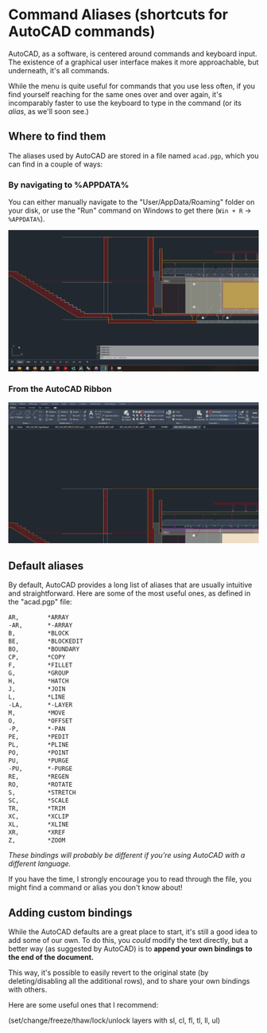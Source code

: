 # Command Aliases (shortcuts for AutoCAD commands)

AutoCAD, as a software, is centered around commands and keyboard input. The existence of a graphical user interface makes it more approachable, but underneath, it's all commands.

While the menu is quite useful for commands that you use less often, if you find yourself reaching for the same ones over and over again, it's incomparably faster to use the keyboard to type in the command (or its _alias_, as we'll soon see.)

## Where to find them

The aliases used by AutoCAD are stored in a file named `acad.pgp`, which you can find in a couple of ways:

### By navigating to %APPDATA%

You can either manually navigate to the "User/AppData/Roaming" folder on your disk, or use the "Run" command on Windows to get there (`Win + R` → `%APPDATA%`).

![APPDATA through Win+R](../img/APPDATA-02.gif)

### From the AutoCAD Ribbon

![ALIAS from AutoCAD ribbon](../img/ALIAS.gif)

## Default aliases

By default, AutoCAD provides a long list of aliases that are usually intuitive and straightforward. Here are some of the most useful ones, as defined in the "acad.pgp" file:

```title="acad.pgp"
AR,        *ARRAY
-AR,       *-ARRAY
B,         *BLOCK
BE,        *BLOCKEDIT
BO,        *BOUNDARY
CP,        *COPY
F,         *FILLET
G,         *GROUP
H,         *HATCH
J,         *JOIN
L,         *LINE
-LA,       *-LAYER
M,         *MOVE
O,         *OFFSET
-P,        *-PAN
PE,        *PEDIT
PL,        *PLINE
PO,        *POINT
PU,        *PURGE
-PU,       *-PURGE
RE,        *REGEN
RO,        *ROTATE
S,         *STRETCH
SC,        *SCALE
TR,        *TRIM
XC,        *XCLIP
XL,        *XLINE
XR,        *XREF
Z,         *ZOOM
```

_These bindings will probably be different if you're using AutoCAD with a different language._

If you have the time, I strongly encourage you to read through the file, you might find a command or alias you don't know about!

## Adding custom bindings

While the AutoCAD defaults are a great place to start, it's still a good idea to add some of our own. To do this, you _could_ modify the text directly, but a better way (as suggested by AutoCAD) is to **append your own bindings to the end of the document.** 

This way, it's possible to easily revert to the original state (by deleting/disabling all the additional rows), and to share your own bindings with others.

Here are some useful ones that I recommend:

(set/change/freeze/thaw/lock/unlock layers with sl, cl, fl, tl, ll, ul)